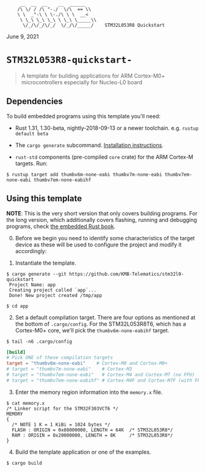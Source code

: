 ```
     __  __  __    __  ______
    /\ \/ / /\ "-./  \/\  == \\
    \ \  _"-\ \ \-./\ \ \  __<
     \ \_\ \_\ \_\ \ \_\ \_____\\
      \/_/\/_/\/_/  \/_/\/_____/    STM32L053R8 Quickstart
```
June 9, 2021

# `STM32L053R8-quickstart-`

> A template for building applications for ARM Cortex-M0+ microcontrollers especially for Nucleo-L0 board

## Dependencies

To build embedded programs using this template you'll need:

- Rust 1.31, 1.30-beta, nightly-2018-09-13 or a newer toolchain. e.g. `rustup
  default beta`

- The `cargo generate` subcommand. [Installation
  instructions](https://github.com/ashleygwilliams/cargo-generate#installation).

- `rust-std` components (pre-compiled `core` crate) for the ARM Cortex-M
  targets. Run:

``` console
$ rustup target add thumbv6m-none-eabi thumbv7m-none-eabi thumbv7em-none-eabi thumbv7em-none-eabihf
```

## Using this template

**NOTE**: This is the very short version that only covers building programs. For
the long version, which additionally covers flashing, running and debugging
programs, check [the embedded Rust book][book].

[book]: https://rust-embedded.github.io/book

0. Before we begin you need to identify some characteristics of the target
  device as these will be used to configure the project and modify it accordingly:


1. Instantiate the template.

``` console
$ cargo generate --git https://github.com/KMB-Telematics/stm32l0-quickstart
 Project Name: app
 Creating project called `app`...
 Done! New project created /tmp/app

$ cd app
```

2. Set a default compilation target. There are four options as mentioned at the
   bottom of `.cargo/config`. For the STM32L053R8T6, which has a Cortex-M0+
   core, we'll pick the `thumbv6m-none-eabihf` target.

``` console
$ tail -n6 .cargo/config
```

``` toml
[build]
# Pick ONE of these compilation targets
target = "thumbv6m-none-eabi"    # Cortex-M0 and Cortex-M0+
# target = "thumbv7m-none-eabi"    # Cortex-M3
# target = "thumbv7em-none-eabi"   # Cortex-M4 and Cortex-M7 (no FPU)
# target = "thumbv7em-none-eabihf" # Cortex-M4F and Cortex-M7F (with FPU)
```

3. Enter the memory region information into the `memory.x` file.

``` console
$ cat memory.x
/* Linker script for the STM32F303VCT6 */
MEMORY
{
  /* NOTE 1 K = 1 KiBi = 1024 bytes */
  FLASH : ORIGIN = 0x08000000, LENGTH = 64K  /* STM32L053R8*/
  RAM : ORIGIN = 0x20000000, LENGTH = 8K     /* STM32L053R8*/
}
```

4. Build the template application or one of the examples.

``` console
$ cargo build
```